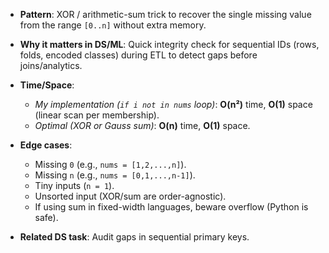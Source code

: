 * **Pattern**: XOR / arithmetic-sum trick to recover the single missing value from the range `[0..n]` without extra memory.

* **Why it matters in DS/ML**: Quick integrity check for sequential IDs (rows, folds, encoded classes) during ETL to detect gaps before joins/analytics.

* **Time/Space**:

  * *My implementation (`if i not in nums` loop)*: **O(n²)** time, **O(1)** space (linear scan per membership).
  * *Optimal (XOR or Gauss sum)*: **O(n)** time, **O(1)** space.

* **Edge cases**:

  * Missing `0` (e.g., `nums = [1,2,...,n]`).
  * Missing `n` (e.g., `nums = [0,1,...,n-1]`).
  * Tiny inputs (`n = 1`).
  * Unsorted input (XOR/sum are order-agnostic).
  * If using sum in fixed-width languages, beware overflow (Python is safe).

* **Related DS task**: Audit gaps in sequential primary keys.
